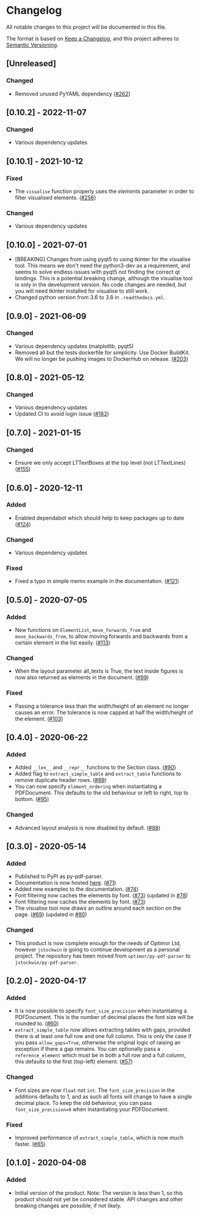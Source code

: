 # Changelog
All notable changes to this project will be documented in this file.

The format is based on [Keep a Changelog](https://keepachangelog.com/en/1.0.0/),
and this project adheres to [Semantic Versioning](https://semver.org/spec/v2.0.0.html).

## [Unreleased]
### Changed
- Removed unused PyYAML dependency ([#262](https://github.com/jstockwin/py-pdf-parser/pull/262))

## [0.10.2] - 2022-11-07

### Changed
- Various dependency updates

## [0.10.1] - 2021-10-12
### Fixed
- The `visualise` function properly uses the _elements_ parameter in order to filter visualised elements. ([#256](https://github.com/jstockwin/py-pdf-parser/pull/256))

### Changed
- Various dependency updates

## [0.10.0] - 2021-07-01
- [BREAKING] Changes from using pyqt5 to using tkinter for the visualise tool. This
  means we don't need the python3-dev as a requirement, and seems to solve endless
  issues with pyqt5 not finding the correct qt bindings. This is a potential breaking
  change, although the visualise tool is only in the development version. No code
  changes are needed, but you will need tkinter installed for visualise to still work.
- Changed python version from 3.6 to 3.8 in `.readthedocs.yml`.

## [0.9.0] - 2021-06-09
### Changed
- Various dependency updates (matplotlib, pyqt5)
- Removed all but the tests dockerfile for simplicity. Use Docker BuildKit. We will no longer be pushing images to DockerHub on release. ([#203](https://github.com/jstockwin/py-pdf-parser/pull/203))

## [0.8.0] - 2021-05-12
### Changed
- Various dependency updates
- Updated CI to avoid login issue ([#182](https://github.com/jstockwin/py-pdf-parser/pull/182))

## [0.7.0] - 2021-01-15
### Changed
- Ensure we only accept LTTextBoxes at the top level (not LTTextLines) ([#155](https://github.com/jstockwin/py-pdf-parser/pull/155))
## [0.6.0] - 2020-12-11
### Added
- Enabled dependabot which should help to keep packages up to date ([#124](https://github.com/jstockwin/py-pdf-parser/pull/124))

### Changed
- Various dependency updates

### Fixed
- Fixed a typo in simple memo example in the documentation. ([#121](https://github.com/jstockwin/py-pdf-parser/pull/121))

## [0.5.0] - 2020-07-05
### Added
- New functions on `ElementList`, `move_forwards_from` and `move_backwards_from`, to allow moving forwards and backwards from a certain element in the list easily. ([#113](https://github.com/jstockwin/py-pdf-parser/pull/113))

### Changed
- When the layout parameter all_texts is True, the text inside figures is now also returned as elements in the document. ([#99](https://github.com/jstockwin/py-pdf-parser/pull/99))

### Fixed
- Passing a tolerance less than the width/height of an element no longer causes an error. The tolerance is now capped at half the width/height of the element. ([#103](https://github.com/jstockwin/py-pdf-parser/pull/103))

## [0.4.0] - 2020-06-22
### Added
- Added `__len__` and `__repr__` functions to the Section class. ([#90](https://github.com/jstockwin/py-pdf-parser/pull/90))
- Added flag to `extract_simple_table` and `extract_table` functions to remove duplicate header rows. ([#89](https://github.com/jstockwin/py-pdf-parser/pull/89))
- You can now specify `element_ordering` when instantiating a PDFDocument. This defaults to the old behaviour or left to right, top to bottom. ([#95](https://github.com/jstockwin/py-pdf-parser/pull/95))

### Changed
- Advanced layout analysis is now disabled by default. ([#88](https://github.com/jstockwin/py-pdf-parser/pull/88))

## [0.3.0] - 2020-05-14
### Added
- Published to PyPI as py-pdf-parser.
- Documentation is now hosted [here](https://py-pdf-parser.readthedocs.io/en/latest/). ([#71](https://github.com/jstockwin/py-pdf-parser/pull/71))
- Added new examples to the documentation. ([#74](https://github.com/jstockwin/py-pdf-parser/pull/74))
- Font filtering now caches the elements by font. ([#73](https://github.com/jstockwin/py-pdf-parser/pull/73)) (updated in [#78](https://github.com/jstockwin/py-pdf-parser/pull/78))
- Font filtering now caches the elements by font. ([#73](https://github.com/jstockwin/py-pdf-parser/pull/73))
- The visualise tool now draws an outline around each section on the page. ([#69](https://github.com/jstockwin/py-pdf-parser/pull/69)) (updated in [#80](https://github.com/jstockwin/py-pdf-parser/pull/80))


### Changed
- This product is now complete enough for the needs of Optimor Ltd, however `jstockwin` is going to continue development as a personal project. The repository has been moved from `optimor/py-pdf-parser` to `jstockwin/py-pdf-parser`.

## [0.2.0] - 2020-04-17
### Added
- It is now possible to specify `font_size_precision` when instantiating a PDFDocument. This is the number of decimal places the font size will be rounded to. ([#60](https://github.com/jstockwin/py-pdf-parser/pull/60))
- `extract_simple_table` now allows extracting tables with gaps, provided there is at least one full row and one full column. This is only the case if you pass `allow_gaps=True`, otherwise the original logic of raising an exception if there a gap remains. You can optionally pass a `reference_element` which must be in both a full row and a full column, this defaults to the first (top-left) element. ([#57](https://github.com/jstockwin/py-pdf-parser/pull/57))

### Changed
- Font sizes are now `float` not `int`. The `font_size_precision` in the additions defaults to 1, and as such all fonts will change to have a single decimal place. To keep the old behaviour, you can pass `font_size_precision=0` when instantiating your PDFDocument.

### Fixed
- Improved performance of `extract_simple_table`, which is now much faster. ([#65](https://github.com/jstockwin/py-pdf-parser/pull/65))

## [0.1.0] - 2020-04-08
### Added
- Initial version of the product. Note: The version is less than 1, so this product should not yet be considered stable. API changes and other breaking changes are possible, if not likely.
